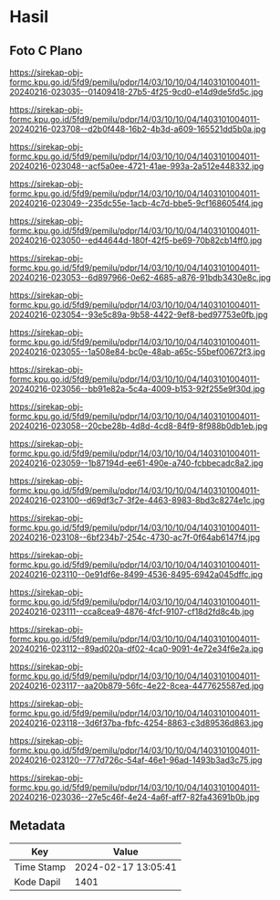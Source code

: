 # Hasil

## Foto C Plano

https://sirekap-obj-formc.kpu.go.id/5fd9/pemilu/pdpr/14/03/10/10/04/1403101004011-20240216-023035--01409418-27b5-4f25-9cd0-e14d9de5fd5c.jpg

https://sirekap-obj-formc.kpu.go.id/5fd9/pemilu/pdpr/14/03/10/10/04/1403101004011-20240216-023708--d2b0f448-16b2-4b3d-a609-165521dd5b0a.jpg

https://sirekap-obj-formc.kpu.go.id/5fd9/pemilu/pdpr/14/03/10/10/04/1403101004011-20240216-023048--acf5a0ee-4721-41ae-993a-2a512e448332.jpg

https://sirekap-obj-formc.kpu.go.id/5fd9/pemilu/pdpr/14/03/10/10/04/1403101004011-20240216-023049--235dc55e-1acb-4c7d-bbe5-9cf1686054f4.jpg

https://sirekap-obj-formc.kpu.go.id/5fd9/pemilu/pdpr/14/03/10/10/04/1403101004011-20240216-023050--ed44644d-180f-42f5-be69-70b82cb14ff0.jpg

https://sirekap-obj-formc.kpu.go.id/5fd9/pemilu/pdpr/14/03/10/10/04/1403101004011-20240216-023053--6d897966-0e62-4685-a876-91bdb3430e8c.jpg

https://sirekap-obj-formc.kpu.go.id/5fd9/pemilu/pdpr/14/03/10/10/04/1403101004011-20240216-023054--93e5c89a-9b58-4422-9ef8-bed97753e0fb.jpg

https://sirekap-obj-formc.kpu.go.id/5fd9/pemilu/pdpr/14/03/10/10/04/1403101004011-20240216-023055--1a508e84-bc0e-48ab-a65c-55bef00672f3.jpg

https://sirekap-obj-formc.kpu.go.id/5fd9/pemilu/pdpr/14/03/10/10/04/1403101004011-20240216-023056--bb91e82a-5c4a-4009-b153-92f255e9f30d.jpg

https://sirekap-obj-formc.kpu.go.id/5fd9/pemilu/pdpr/14/03/10/10/04/1403101004011-20240216-023058--20cbe28b-4d8d-4cd8-84f9-8f988b0db1eb.jpg

https://sirekap-obj-formc.kpu.go.id/5fd9/pemilu/pdpr/14/03/10/10/04/1403101004011-20240216-023059--1b87194d-ee61-490e-a740-fcbbecadc8a2.jpg

https://sirekap-obj-formc.kpu.go.id/5fd9/pemilu/pdpr/14/03/10/10/04/1403101004011-20240216-023100--d69df3c7-3f2e-4463-8983-8bd3c8274e1c.jpg

https://sirekap-obj-formc.kpu.go.id/5fd9/pemilu/pdpr/14/03/10/10/04/1403101004011-20240216-023108--6bf234b7-254c-4730-ac7f-0f64ab6147f4.jpg

https://sirekap-obj-formc.kpu.go.id/5fd9/pemilu/pdpr/14/03/10/10/04/1403101004011-20240216-023110--0e91df6e-8499-4536-8495-6942a045dffc.jpg

https://sirekap-obj-formc.kpu.go.id/5fd9/pemilu/pdpr/14/03/10/10/04/1403101004011-20240216-023111--cca8cea9-4876-4fcf-9107-cf18d2fd8c4b.jpg

https://sirekap-obj-formc.kpu.go.id/5fd9/pemilu/pdpr/14/03/10/10/04/1403101004011-20240216-023112--89ad020a-df02-4ca0-9091-4e72e34f6e2a.jpg

https://sirekap-obj-formc.kpu.go.id/5fd9/pemilu/pdpr/14/03/10/10/04/1403101004011-20240216-023117--aa20b879-56fc-4e22-8cea-4477625587ed.jpg

https://sirekap-obj-formc.kpu.go.id/5fd9/pemilu/pdpr/14/03/10/10/04/1403101004011-20240216-023118--3d6f37ba-fbfc-4254-8863-c3d89536d863.jpg

https://sirekap-obj-formc.kpu.go.id/5fd9/pemilu/pdpr/14/03/10/10/04/1403101004011-20240216-023120--777d726c-54af-46e1-96ad-1493b3ad3c75.jpg

https://sirekap-obj-formc.kpu.go.id/5fd9/pemilu/pdpr/14/03/10/10/04/1403101004011-20240216-023036--27e5c46f-4e24-4a6f-aff7-82fa43691b0b.jpg


## Metadata

| Key        | Value               |
| ---------- | ------------------- |
| Time Stamp | 2024-02-17 13:05:41 |
| Kode Dapil | 1401                |



